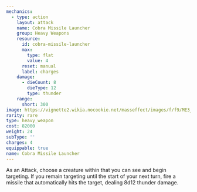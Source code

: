 ```yaml
---
mechanics:
  - type: action
    layout: attack
    name: Cobra Missile Launcher
    group: Heavy Weapons
    resource:
      id: cobra-missile-launcher
      max:
        type: flat
        value: 4
      reset: manual
      label: charges
    damage:
      - dieCount: 8
        dieType: 12
        type: thunder
    range:
      short: 300
image: https://vignette2.wikia.nocookie.net/masseffect/images/f/f9/ME3_Hydra_Heavy_Weapon.png/revision/latest?cb=20120317194543
rarity: rare
type: heavy_weapon
cost: 82000
weight: 24
subType: ''
charges: 4
equippable: true
name: Cobra Missile Launcher
---
```

As an Attack, choose a creature within <me-distance length="150" /> that you can see and begin targeting. If you remain
targeting until the start of your next turn, fire a missile that automatically hits the target, dealing 8d12 thunder damage.

